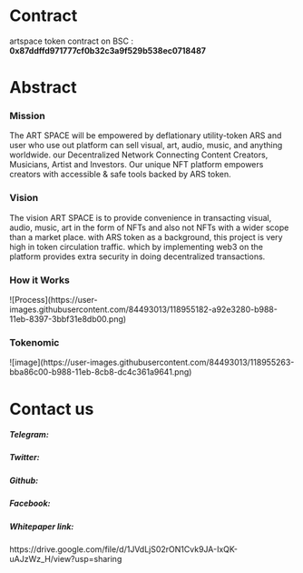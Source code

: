 <h1>Contract</H1>

artspace token contract on BSC : <b>0x87ddffd971777cf0b32c3a9f529b538ec0718487</b>

<h1>Abstract</H1>

<h3>Mission</h3>
The ART SPACE will be empowered by deflationary utility-token ARS and user who use out platform can sell visual, art, audio, music, and anything worldwide. our Decentralized Network Connecting Content Creators, Musicians, Artist and Investors. Our unique NFT platform empowers creators with accessible & safe tools backed by ARS token.

<h3>Vision</h3>
The vision ART SPACE is to provide convenience in transacting visual, audio, music, art in the form of NFTs and also not NFTs with a wider scope than a market place. with ARS token as a background, this project is very high in token circulation traffic. which by implementing web3 on the platform provides extra security in doing decentralized transactions.

<h3>How it Works</h3>
![Process](https://user-images.githubusercontent.com/84493013/118955182-a92e3280-b988-11eb-8397-3bbf31e8db00.png)

<h3>Tokenomic</h3>
![image](https://user-images.githubusercontent.com/84493013/118955263-bba86c00-b988-11eb-8cb8-dc4c361a9641.png)

<H1>Contact us</H1>

<h5>Telegram: </h5>
<h5>Twitter: </h5>
<h5>Github: </h5>
<h5>Facebook: </h5>
<h5>Whitepaper link: </h5> https://drive.google.com/file/d/1JVdLjS02rON1Cvk9JA-IxQK-uAJzWz_H/view?usp=sharing
